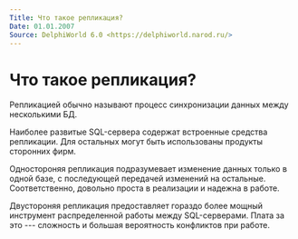 ```yaml
---
Title: Что такое репликация?
Date: 01.01.2007
Source: DelphiWorld 6.0 <https://delphiworld.narod.ru/>
---
```



Что такое репликация?
=====================

Репликацией обычно называют процесс синхронизации данных между
несколькими БД.

Наиболее развитые SQL-сервера содержат встроенные средства репликации.
Для остальных могут быть использованы продукты сторонних фирм.

Одностороняя репликация подразумевает изменение данных только в одной
базе, с последующей передачей изменений на остальные. Соответственно,
довольно проста в реализации и надежна в работе.

Двустороняя репликация предоставляет гораздо более мощный инструмент
распределенной работы между SQL-серверами. Плата за это --- сложность и
большая вероятность конфликтов при работе.

